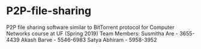 # P2P-file-sharing
P2P file sharing software similar to BitTorrent protocol for Computer Networks course at UF (Spring 2019)
Team Members: 
Susmitha Are - 3655-4439
Akash Barve - 5546-6983
Satya Abhiram - 5958-3952

